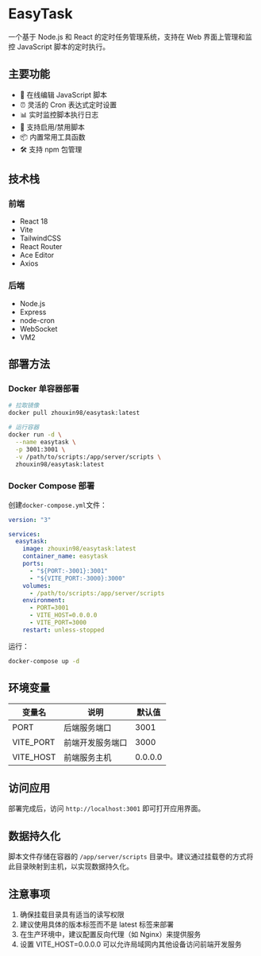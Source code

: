 <!--
 * @Description:
 * @Author: zhouxin
 * @Date: 2025-03-21 23:34:02
 * @LastEditors: Please set LastEditors
 * @LastEditTime: 2025-03-23 11:19:44
 * @FilePath: \easyTask\README.md
-->

# EasyTask

一个基于 Node.js 和 React 的定时任务管理系统，支持在 Web 界面上管理和监控 JavaScript 脚本的定时执行。

## 主要功能

- 📝 在线编辑 JavaScript 脚本
- ⏰ 灵活的 Cron 表达式定时设置
- 📊 实时监控脚本执行日志
- 🔄 支持启用/禁用脚本
- 📦 内置常用工具函数
- 🛠️ 支持 npm 包管理

## 技术栈

### 前端

- React 18
- Vite
- TailwindCSS
- React Router
- Ace Editor
- Axios

### 后端

- Node.js
- Express
- node-cron
- WebSocket
- VM2

## 部署方法

### Docker 单容器部署

```bash
# 拉取镜像
docker pull zhouxin98/easytask:latest

# 运行容器
docker run -d \
  --name easytask \
  -p 3001:3001 \
  -v /path/to/scripts:/app/server/scripts \
  zhouxin98/easytask:latest
```

### Docker Compose 部署

创建`docker-compose.yml`文件：

```yaml
version: "3"

services:
  easytask:
    image: zhouxin98/easytask:latest
    container_name: easytask
    ports:
      - "${PORT:-3001}:3001"
      - "${VITE_PORT:-3000}:3000"
    volumes:
      - /path/to/scripts:/app/server/scripts
    environment:
      - PORT=3001
      - VITE_HOST=0.0.0.0
      - VITE_PORT=3000
    restart: unless-stopped
```

运行：

```bash
docker-compose up -d
```

## 环境变量

| 变量名    | 说明             | 默认值  |
| --------- | ---------------- | ------- |
| PORT      | 后端服务端口     | 3001    |
| VITE_PORT | 前端开发服务端口 | 3000    |
| VITE_HOST | 前端服务主机     | 0.0.0.0 |

## 访问应用

部署完成后，访问 `http://localhost:3001` 即可打开应用界面。

## 数据持久化

脚本文件存储在容器的 `/app/server/scripts` 目录中。建议通过挂载卷的方式将此目录映射到主机，以实现数据持久化。

## 注意事项

1. 确保挂载目录具有适当的读写权限
2. 建议使用具体的版本标签而不是 latest 标签来部署
3. 在生产环境中，建议配置反向代理（如 Nginx）来提供服务
4. 设置 VITE_HOST=0.0.0.0 可以允许局域网内其他设备访问前端开发服务
